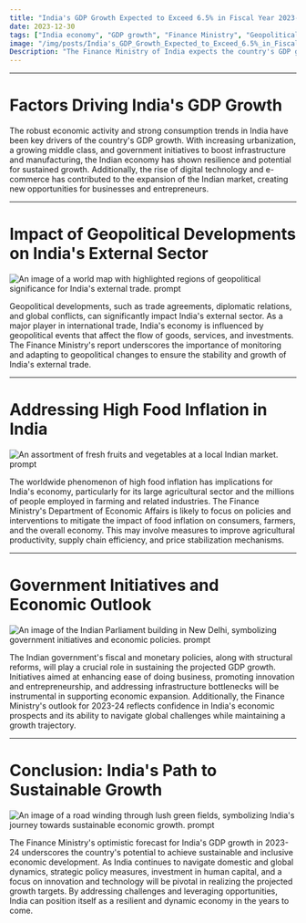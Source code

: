 ```yaml
---
title: "India's GDP Growth Expected to Exceed 6.5% in Fiscal Year 2023-24"
date: 2023-12-30
tags: ["India economy", "GDP growth", "Finance Ministry", "Geopolitical developments", "Food inflation","finance","economics"]
image: "/img/posts/India's_GDP_Growth_Expected_to_Exceed_6.5%_in_Fiscal_Year_2023-24/0.png"
Description: "The Finance Ministry of India expects the country's GDP growth to exceed 6.5% in the fiscal year 2023-24, following a higher-than-expected GDP growth rate of 7.6% in July-September. This blog post explores the factors contributing to this growth and the potential impact on the Indian economy."
---
```



---
# Factors Driving India's GDP Growth

The robust economic activity and strong consumption trends in India have been key drivers of the country's GDP growth. With increasing urbanization, a growing middle class, and government initiatives to boost infrastructure and manufacturing, the Indian economy has shown resilience and potential for sustained growth. Additionally, the rise of digital technology and e-commerce has contributed to the expansion of the Indian market, creating new opportunities for businesses and entrepreneurs.



---
# Impact of Geopolitical Developments on India's External Sector

![An image of a world map with highlighted regions of geopolitical significance for India's external trade. prompt](/img/posts/India's_GDP_Growth_Expected_to_Exceed_6.5%_in_Fiscal_Year_2023-24/2.png "An image of a world map with highlighted regions of geopolitical significance for India's external trade.")

Geopolitical developments, such as trade agreements, diplomatic relations, and global conflicts, can significantly impact India's external sector. As a major player in international trade, India's economy is influenced by geopolitical events that affect the flow of goods, services, and investments. The Finance Ministry's report underscores the importance of monitoring and adapting to geopolitical changes to ensure the stability and growth of India's external trade.



---
# Addressing High Food Inflation in India

![An assortment of fresh fruits and vegetables at a local Indian market. prompt](/img/posts/India's_GDP_Growth_Expected_to_Exceed_6.5%_in_Fiscal_Year_2023-24/3.png "An assortment of fresh fruits and vegetables at a local Indian market.")

The worldwide phenomenon of high food inflation has implications for India's economy, particularly for its large agricultural sector and the millions of people employed in farming and related industries. The Finance Ministry's Department of Economic Affairs is likely to focus on policies and interventions to mitigate the impact of food inflation on consumers, farmers, and the overall economy. This may involve measures to improve agricultural productivity, supply chain efficiency, and price stabilization mechanisms.



---
# Government Initiatives and Economic Outlook

![An image of the Indian Parliament building in New Delhi, symbolizing government initiatives and economic policies. prompt](/img/posts/India's_GDP_Growth_Expected_to_Exceed_6.5%_in_Fiscal_Year_2023-24/4.png "An image of the Indian Parliament building in New Delhi, symbolizing government initiatives and economic policies.")

The Indian government's fiscal and monetary policies, along with structural reforms, will play a crucial role in sustaining the projected GDP growth. Initiatives aimed at enhancing ease of doing business, promoting innovation and entrepreneurship, and addressing infrastructure bottlenecks will be instrumental in supporting economic expansion. Additionally, the Finance Ministry's outlook for 2023-24 reflects confidence in India's economic prospects and its ability to navigate global challenges while maintaining a growth trajectory.



---
# Conclusion: India's Path to Sustainable Growth

![An image of a road winding through lush green fields, symbolizing India's journey towards sustainable economic growth. prompt](/img/posts/India's_GDP_Growth_Expected_to_Exceed_6.5%_in_Fiscal_Year_2023-24/5.png "An image of a road winding through lush green fields, symbolizing India's journey towards sustainable economic growth.")

The Finance Ministry's optimistic forecast for India's GDP growth in 2023-24 underscores the country's potential to achieve sustainable and inclusive economic development. As India continues to navigate domestic and global dynamics, strategic policy measures, investment in human capital, and a focus on innovation and technology will be pivotal in realizing the projected growth targets. By addressing challenges and leveraging opportunities, India can position itself as a resilient and dynamic economy in the years to come.
